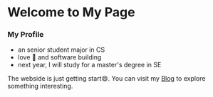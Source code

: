 # Welcome to My Page

### My Profile

- an senior student major in CS
- love 🏀 and software building
- next year, I will study for a master's degree in SE

The webside is just getting start😄. You can visit my [Blog](http://118.178.94.244/) to explore something interesting.

